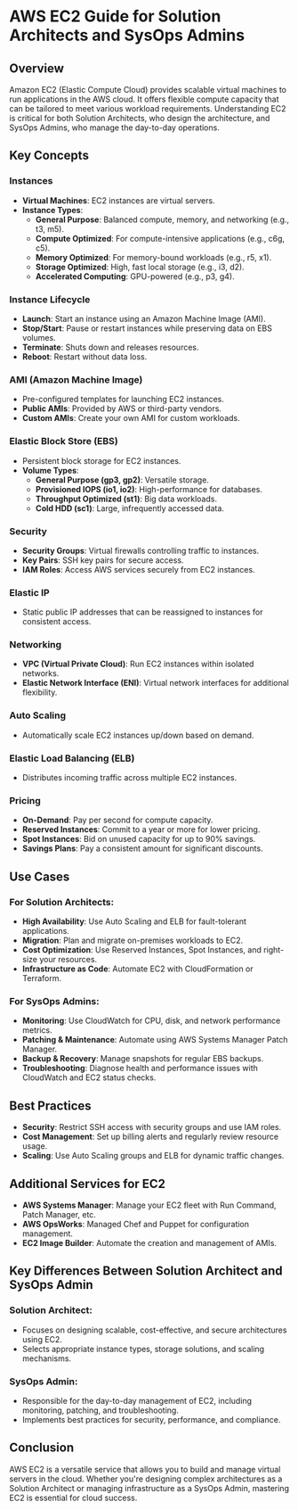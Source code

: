 # AWS EC2 Guide for Solution Architects and SysOps Admins

## Overview

Amazon EC2 (Elastic Compute Cloud) provides scalable virtual machines to run applications in the AWS cloud. It offers flexible compute capacity that can be tailored to meet various workload requirements. Understanding EC2 is critical for both Solution Architects, who design the architecture, and SysOps Admins, who manage the day-to-day operations.

## Key Concepts

### Instances
- **Virtual Machines**: EC2 instances are virtual servers.
- **Instance Types**:
  - **General Purpose**: Balanced compute, memory, and networking (e.g., t3, m5).
  - **Compute Optimized**: For compute-intensive applications (e.g., c6g, c5).
  - **Memory Optimized**: For memory-bound workloads (e.g., r5, x1).
  - **Storage Optimized**: High, fast local storage (e.g., i3, d2).
  - **Accelerated Computing**: GPU-powered (e.g., p3, g4).

### Instance Lifecycle
- **Launch**: Start an instance using an Amazon Machine Image (AMI).
- **Stop/Start**: Pause or restart instances while preserving data on EBS volumes.
- **Terminate**: Shuts down and releases resources.
- **Reboot**: Restart without data loss.

### AMI (Amazon Machine Image)
- Pre-configured templates for launching EC2 instances.
- **Public AMIs**: Provided by AWS or third-party vendors.
- **Custom AMIs**: Create your own AMI for custom workloads.

### Elastic Block Store (EBS)
- Persistent block storage for EC2 instances.
- **Volume Types**:
  - **General Purpose (gp3, gp2)**: Versatile storage.
  - **Provisioned IOPS (io1, io2)**: High-performance for databases.
  - **Throughput Optimized (st1)**: Big data workloads.
  - **Cold HDD (sc1)**: Large, infrequently accessed data.

### Security
- **Security Groups**: Virtual firewalls controlling traffic to instances.
- **Key Pairs**: SSH key pairs for secure access.
- **IAM Roles**: Access AWS services securely from EC2 instances.

### Elastic IP
- Static public IP addresses that can be reassigned to instances for consistent access.

### Networking
- **VPC (Virtual Private Cloud)**: Run EC2 instances within isolated networks.
- **Elastic Network Interface (ENI)**: Virtual network interfaces for additional flexibility.

### Auto Scaling
- Automatically scale EC2 instances up/down based on demand.

### Elastic Load Balancing (ELB)
- Distributes incoming traffic across multiple EC2 instances.

### Pricing
- **On-Demand**: Pay per second for compute capacity.
- **Reserved Instances**: Commit to a year or more for lower pricing.
- **Spot Instances**: Bid on unused capacity for up to 90% savings.
- **Savings Plans**: Pay a consistent amount for significant discounts.

## Use Cases

### For Solution Architects:
- **High Availability**: Use Auto Scaling and ELB for fault-tolerant applications.
- **Migration**: Plan and migrate on-premises workloads to EC2.
- **Cost Optimization**: Use Reserved Instances, Spot Instances, and right-size your resources.
- **Infrastructure as Code**: Automate EC2 with CloudFormation or Terraform.

### For SysOps Admins:
- **Monitoring**: Use CloudWatch for CPU, disk, and network performance metrics.
- **Patching & Maintenance**: Automate using AWS Systems Manager Patch Manager.
- **Backup & Recovery**: Manage snapshots for regular EBS backups.
- **Troubleshooting**: Diagnose health and performance issues with CloudWatch and EC2 status checks.

## Best Practices

- **Security**: Restrict SSH access with security groups and use IAM roles.
- **Cost Management**: Set up billing alerts and regularly review resource usage.
- **Scaling**: Use Auto Scaling groups and ELB for dynamic traffic changes.

## Additional Services for EC2

- **AWS Systems Manager**: Manage your EC2 fleet with Run Command, Patch Manager, etc.
- **AWS OpsWorks**: Managed Chef and Puppet for configuration management.
- **EC2 Image Builder**: Automate the creation and management of AMIs.

## Key Differences Between Solution Architect and SysOps Admin

### Solution Architect:
- Focuses on designing scalable, cost-effective, and secure architectures using EC2.
- Selects appropriate instance types, storage solutions, and scaling mechanisms.

### SysOps Admin:
- Responsible for the day-to-day management of EC2, including monitoring, patching, and troubleshooting.
- Implements best practices for security, performance, and compliance.

## Conclusion

AWS EC2 is a versatile service that allows you to build and manage virtual servers in the cloud. Whether you're designing complex architectures as a Solution Architect or managing infrastructure as a SysOps Admin, mastering EC2 is essential for cloud success.

